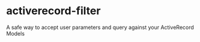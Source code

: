 # activerecord-filter
A safe way to accept user parameters and query against your ActiveRecord Models
